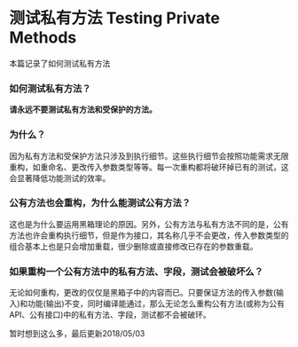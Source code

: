 # 测试私有方法 Testing Private Methods
本篇记录了如何测试私有方法

### 如何测试私有方法？
**请永远不要测试私有方法和受保护的方法。**

### 为什么？
因为私有方法和受保护方法只涉及到执行细节。这些执行细节会按照功能需求无限重构，如重命名、更改传入参数类型等等。每一次重构都将破环掉已有的测试，这会显著降低功能测试的效率。

### 公有方法也会重构，为什么能测试公有方法？
这也是为什么要运用黑箱理论的原因。另外，公有方法与私有方法不同的是，公有方法也许会重构执行细节，但是作为接口，其名称几乎不会更改，传入参数类型的组合基本上也是只会增加重载，很少删除或直接修改已存在的参数重载。

### 如果重构一个公有方法中的私有方法、字段，测试会被破坏么？
无论如何重构，更改的仅仅是黑箱子中的内容而已。只要保证方法的传入参数(输入)和功能(输出)不变，同时编译能通过，那么无论怎么重构公有方法(或称为公有API、公有接口)中的私有方法、字段，测试都不会被破环。

暂时想到这么多，最后更新2018/05/03
